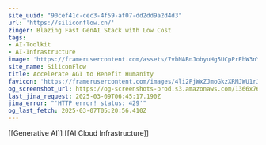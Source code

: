 ```yaml
---
site_uuid: "90cef41c-cec3-4f59-af07-dd2dd9a2d4d3"
url: 'https://siliconflow.cn/'
zinger: Blazing Fast GenAI Stack with Low Cost
tags:
- AI-Toolkit
- AI-Infrastructure
image: 'https://framerusercontent.com/assets/7vbNABnJobyuHg5UCpPrEhW3nYY.jpeg'
site_name: SiliconFlow
title: Accelerate AGI to Benefit Humanity
favicon: 'https://framerusercontent.com/images/4li2PjWxZJmoGkzXRMJWU1rJmI.svg'
og_screenshot_url: https://og-screenshots-prod.s3.amazonaws.com/1366x768/80/false/6e28c20c2a9331520db6e344bbb9afec93f65412fbae2636bfb19c171b40db8a.jpeg
last_jina_request: 2025-03-09T06:45:17.190Z
jina_error: "'HTTP error! status: 429'"
og_last_fetch: 2025-03-07T05:20:56.410Z
---
```

[[Generative AI]] [[AI Cloud Infrastructure]]
